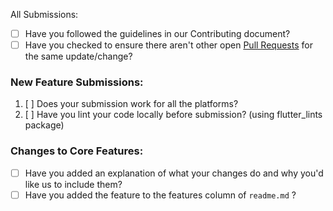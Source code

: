 All Submissions:

* [ ] Have you followed the guidelines in our Contributing document?
* [ ] Have you checked to ensure there aren't other open [Pull Requests](www.github.com/adityar224/FlutterMarkdownEditor/pulls) for the same update/change?

<!-- You can erase any parts of this template not applicable to your Pull Request. -->

### New Feature Submissions:

1. [ ] Does your submission work for all the platforms?
2. [ ] Have you lint your code locally before submission? (using flutter_lints package)

### Changes to Core Features:

* [ ] Have you added an explanation of what your changes do and why you'd like us to include them?
* [ ] Have you added the feature to the features column of ```readme.md``` ?